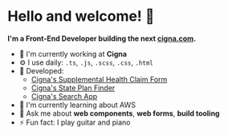 # Hello and welcome! 👋

**I'm a Front-End Developer building the next [cigna.com](https://www.cigna.com/).**

- 🏢 I'm currently working at **Cigna**
- ⚙️ I use daily: `.ts`, `.js`, `.scss`, `.css`, `.html`
- 💾 Developed:
  - [Cigna's Supplemental Health Claim Form](https://www.cigna.com/individuals-families/member-resources/supplemental-health-claim-form)
  - [Cigna's State Plan Finder](https://www.cigna.com/individuals-families/shop-plans/health-insurance-plans/index#ifp-picker)
  - [Cigna's Search App](https://www.cigna.com/search?query=medicare#cigna)
- 🌱 I'm currently learning about AWS
- 💬 Ask me about **web components**, **web forms**, **build tooling**
- ⚡️ Fun fact: I play guitar and piano
